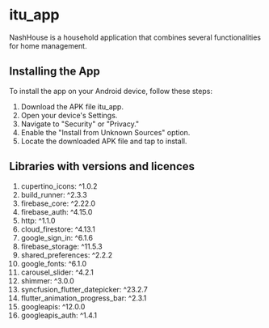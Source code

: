 # itu_app

NashHouse is a household application that combines several functionalities for home management.

## Installing the App
To install the app on your Android device, follow these steps:
1. Download the APK file itu_app.
2. Open your device's Settings.
3. Navigate to "Security" or "Privacy."
4. Enable the "Install from Unknown Sources" option.
5. Locate the downloaded APK file and tap to install.

## Libraries with versions and licences
1. cupertino_icons: ^1.0.2
2. build_runner: ^2.3.3
3. firebase_core: ^2.22.0
4. firebase_auth: ^4.15.0
5. http: ^1.1.0
6. cloud_firestore: ^4.13.1
7. google_sign_in: ^6.1.6
8. firebase_storage: ^11.5.3
9. shared_preferences: ^2.2.2
10. google_fonts: ^6.1.0
11. carousel_slider: ^4.2.1
12. shimmer: ^3.0.0
13. syncfusion_flutter_datepicker: ^23.2.7
14. flutter_animation_progress_bar: ^2.3.1
15. googleapis: ^12.0.0
16. googleapis_auth: ^1.4.1